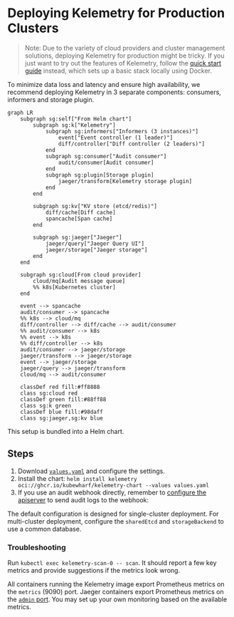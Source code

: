 # Deploying Kelemetry for Production Clusters

> Note: Due to the variety of cloud providers and cluster management solutions,
> deploying Kelemetry for production might be tricky.
> If you just want to try out the features of Kelemetry,
> follow the [quick start guide](QUICK_START.md) instead,
> which sets up a basic stack locally using Docker.

To minimize data loss and latency and ensure high availability,
we recommend deploying Kelemetry in 3 separate components:
consumers, informers and storage plugin.

```mermaid
graph LR
    subgraph sg:self["From Helm chart"]
        subgraph sg:k["Kelemetry"]
            subgraph sg:informers["Informers (3 instances)"]
                event["Event controller (1 leader)"]
                diff/controller["Diff controller (2 leaders)"]
            end
            subgraph sg:consumer["Audit consumer"]
                audit/consumer[Audit consumer]
            end
            subgraph sg:plugin[Storage plugin]
                jaeger/transform[Kelemetry storage plugin]
            end
        end

        subgraph sg:kv["KV store (etcd/redis)"]
            diff/cache[Diff cache]
            spancache[Span cache]
        end

        subgraph sg:jaeger["Jaeger"]
            jaeger/query["Jaeger Query UI"]
            jaeger/storage["Jaeger storage"]
        end
    end

    subgraph sg:cloud[From cloud provider]
        cloud/mq[Audit message queue]
        %% k8s[Kubernetes cluster]
    end

    event --> spancache
    audit/consumer --> spancache
    %% k8s --> cloud/mq
    diff/controller --> diff/cache --> audit/consumer
    %% audit/consumer --> k8s
    %% event --> k8s
    %% diff/controller --> k8s
    audit/consumer --> jaeger/storage
    jaeger/transform --> jaeger/storage
    event --> jaeger/storage
    jaeger/query --> jaeger/transform
    cloud/mq --> audit/consumer

    classDef red fill:#ff8888
    class sg:cloud red
    classDef green fill:#88ff88
    class sg:k green
    classDef blue fill:#98daff
    class sg:jaeger,sg:kv blue
```

This setup is bundled into a Helm chart.

## Steps

1. Download [`values.yaml`](/charts/kelemetry/values.yaml) and configure the settings.
2. Install the chart: `helm install kelemetry oci://ghcr.io/kubewharf/kelemetry-chart --values values.yaml`
3. If you use an audit webhook directly, remember to
   [configure the apiserver](https://kubernetes.io/docs/tasks/debug/debug-cluster/audit/#webhook-backend)
   to send audit logs to the webhook:

The default configuration is designed for single-cluster deployment.
For multi-cluster deployment, configure the `sharedEtcd` and `storageBackend` to use a common database.

### Troubleshooting
Run `kubectl exec kelemetry-scan-0 -- scan`.
It should report a few key metrics and provide suggestions if the metrics look wrong.

All containers running the Kelemetry image export Prometheus metrics on the `metrics` (9090) port.
Jaeger containers export Prometheus metrics on the [`admin` port](https://www.jaegertracing.io/docs/latest/deployment/).
You may set up your own monitoring based on the available metrics.
